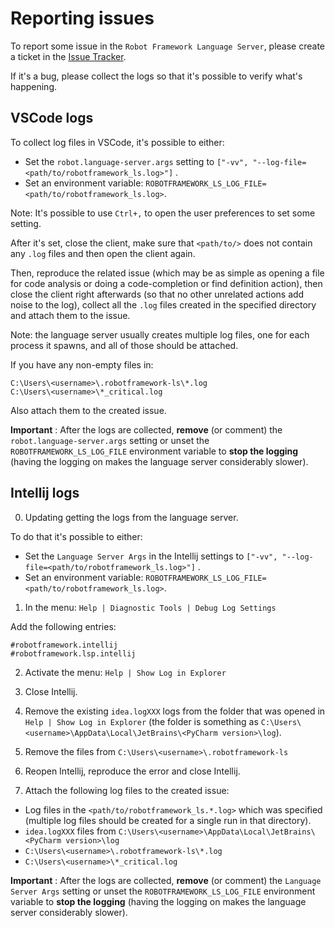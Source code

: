 Reporting issues
==================

To report some issue in the `Robot Framework Language Server`, please create a ticket in 
the [Issue Tracker](https://github.com/robocorp/robotframework-lsp/issues/new).

If it's a bug, please collect the logs so that it's possible to verify what's happening.

VSCode logs
--------------

To collect log files in VSCode, it's possible to either:
- Set the `robot.language-server.args` setting to `["-vv", "--log-file=<path/to/robotframework_ls.log>"]` .  
- Set an environment variable: `ROBOTFRAMEWORK_LS_LOG_FILE=<path/to/robotframework_ls.log>`.

Note: It's possible to use `Ctrl+,` to open the user preferences to set some setting.

After it's set, close the client, make sure that `<path/to/>` does not contain any `.log` files and then
open the client again.

Then, reproduce the related issue (which may be as simple as opening a file for code analysis or
doing a code-completion or find definition action), then close the client right afterwards (so that
no other unrelated actions add noise to the log), collect all the `.log` files created
in the specified directory and attach them to the issue.

Note: the language server usually creates multiple log files, one for each process it spawns,
and all of those should be attached.

If you have any non-empty files in:

```
C:\Users\<username>\.robotframework-ls\*.log
C:\Users\<username>\*_critical.log
```

Also attach them to the created issue.
   
**Important** : After the logs are collected, **remove** (or comment) the `robot.language-server.args` setting 
or unset the `ROBOTFRAMEWORK_LS_LOG_FILE` environment variable to **stop the logging** 
(having the logging on makes the language server considerably slower). 

Intellij logs
----------------

0. Updating getting the logs from the language server.

To do that it's possible to either:
- Set the `Language Server Args` in the Intellij settings to `["-vv", "--log-file=<path/to/robotframework_ls.log>"]` .  
- Set an environment variable: `ROBOTFRAMEWORK_LS_LOG_FILE=<path/to/robotframework_ls.log>`.

1. In the menu: `Help | Diagnostic Tools | Debug Log Settings`

Add the following entries:
```
#robotframework.intellij
#robotframework.lsp.intellij
```

2. Activate the menu: `Help | Show Log in Explorer`

3. Close Intellij.

4. Remove the existing `idea.logXXX` logs from the folder that was opened in `Help | Show Log in Explorer` (the folder is something as `C:\Users\<username>\AppData\Local\JetBrains\<PyCharm version>\log`).

5. Remove the files from `C:\Users\<username>\.robotframework-ls`

6. Reopen Intellij, reproduce the error and close Intellij.

7. Attach the following log files to the created issue:
- Log files in the `<path/to/robotframework_ls.*.log>` which was specified (multiple log files should be created for a single run in that directory).
- `idea.logXXX` files from  `C:\Users\<username>\AppData\Local\JetBrains\<PyCharm version>\log`
- `C:\Users\<username>\.robotframework-ls\*.log` 
- `C:\Users\<username>\*_critical.log` 

**Important** : After the logs are collected, **remove** (or comment) the `Language Server Args` setting 
or unset the `ROBOTFRAMEWORK_LS_LOG_FILE` environment variable to **stop the logging** 
(having the logging on makes the language server considerably slower). 
